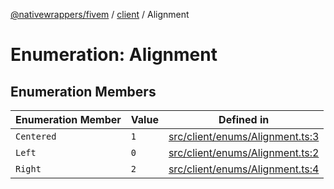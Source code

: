 [@nativewrappers/fivem](../../README.md) / [client](../README.md) / Alignment

# Enumeration: Alignment

## Enumeration Members

| Enumeration Member | Value | Defined in |
| ------ | ------ | ------ |
| `Centered` | `1` | [src/client/enums/Alignment.ts:3](https://github.com/nativewrappers/fivem/blob/09478da418b400a28e2cc17ab86f47c957997aed/src/client/enums/Alignment.ts#L3) |
| `Left` | `0` | [src/client/enums/Alignment.ts:2](https://github.com/nativewrappers/fivem/blob/09478da418b400a28e2cc17ab86f47c957997aed/src/client/enums/Alignment.ts#L2) |
| `Right` | `2` | [src/client/enums/Alignment.ts:4](https://github.com/nativewrappers/fivem/blob/09478da418b400a28e2cc17ab86f47c957997aed/src/client/enums/Alignment.ts#L4) |
